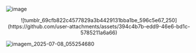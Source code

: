 ![image](https://github.com/user-attachments/assets/2a367c38-f438-4000-8af4-b8748e4cbfa4)

<p align="center">
![tumblr_69cfb822c4577829a3b4429131bba1be_596c5e67_250](https://github.com/user-attachments/assets/394c4b7b-edd9-46e6-bd1c-5785211a6a66)
</p>

![imagem_2025-07-08_055254680](https://github.com/user-attachments/assets/c27ff118-6d26-442e-ab22-508484d36f14)
